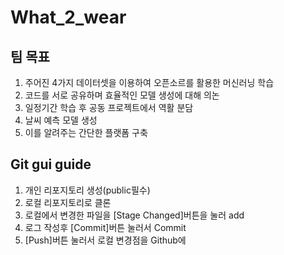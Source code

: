 # What_2_wear
## 팀 목표
1. 주어진 4가지 데이터셋을 이용하여 오픈소르를 활용한 머신러닝 학습
2. 코드를 서로 공유하며 효율적인 모델 생성에 대해 의논
3. 일정기간 학습 후 공동 프로젝트에서 역활 분담
4. 날씨 예측 모델 생성
5. 이를 알려주는 간단한 플랫폼 구축

## Git gui guide
1. 개인 리포지토리 생성(public필수)
2. 로컬 리포지토리로 클론
3. 로컬에서 변경한 파일을 [Stage Changed]버튼을 눌러 add
4. 로그 작성후 [Commit]버튼 눌러서 Commit
5. [Push]버튼 눌러서 로컬 변경점을 Github에 
